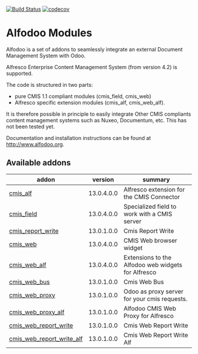 [![Build Status](https://travis-ci.org/acsone/alfodoo.svg?branch=13.0)](https://travis-ci.org/acsone/alfodoo)
[![codecov](https://codecov.io/gh/acsone/alfodoo/branch/13.0/graph/badge.svg)](https://codecov.io/gh/acsone/alfodoo)
# Alfodoo Modules

Alfodoo is a set of addons to seamlessly integrate an external Document
Management System with Odoo.

Alfresco Enterprise Content Management System (from version 4.2) is supported.

The code is structured in two parts:
- pure CMIS 1.1 compliant modules (cmis_field, cmis_web)
- Alfresco specific extension modules (cmis_alf, cmis_web_alf). 

It is therefore possible in principle to easily integrate Other CMIS compliants
content management systems such as Nuxeo, Documentum, etc. This has not been tested yet.

Documentation and installation instructions can be found at http://www.alfodoo.org.

[//]: # (addons)

Available addons
----------------
addon | version | summary
--- | --- | ---
[cmis_alf](cmis_alf/) | 13.0.4.0.0 | Alfresco extension for the CMIS Connector
[cmis_field](cmis_field/) | 13.0.4.0.0 | Specialized field to work with a CMIS server
[cmis_report_write](cmis_report_write/) | 13.0.1.0.0 | Cmis Report Write
[cmis_web](cmis_web/) | 13.0.4.0.0 | CMIS Web browser widget
[cmis_web_alf](cmis_web_alf/) | 13.0.4.0.0 | Extensions to the Alfodoo web widgets for Alfresco
[cmis_web_bus](cmis_web_bus/) | 13.0.1.0.0 | Cmis Web Bus
[cmis_web_proxy](cmis_web_proxy/) | 13.0.1.0.0 | Odoo as proxy server for your cmis requests.
[cmis_web_proxy_alf](cmis_web_proxy_alf/) | 13.0.1.0.0 | Alfodoo CMIS Web Proxy for Alfresco
[cmis_web_report_write](cmis_web_report_write/) | 13.0.1.0.0 | Cmis Web Report Write
[cmis_web_report_write_alf](cmis_web_report_write_alf/) | 13.0.1.0.0 | Cmis Web Report Write Alf

[//]: # (end addons)
